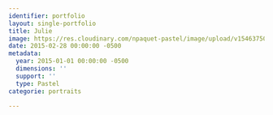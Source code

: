 ```yaml
---
identifier: portfolio
layout: single-portfolio
title: Julie
image: https://res.cloudinary.com/npaquet-pastel/image/upload/v1546375096/Julie-pastel-28-X-36-cm-2014.jpg
date: 2015-02-28 00:00:00 -0500
metadata:
  year: 2015-01-01 00:00:00 -0500
  dimensions: ''
  support: ''
  type: Pastel
categorie: portraits

---
```

